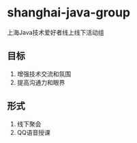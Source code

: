 # shanghai-java-group
上海Java技术爱好者线上线下活动组

## 目标

1. 增强技术交流和氛围
2. 提高沟通力和眼界

## 形式

1. 线下聚会
2. QQ语音授课
